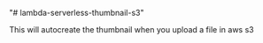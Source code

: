 "# lambda-serverless-thumbnail-s3" 

This will autocreate the thumbnail when you upload a file in aws s3
